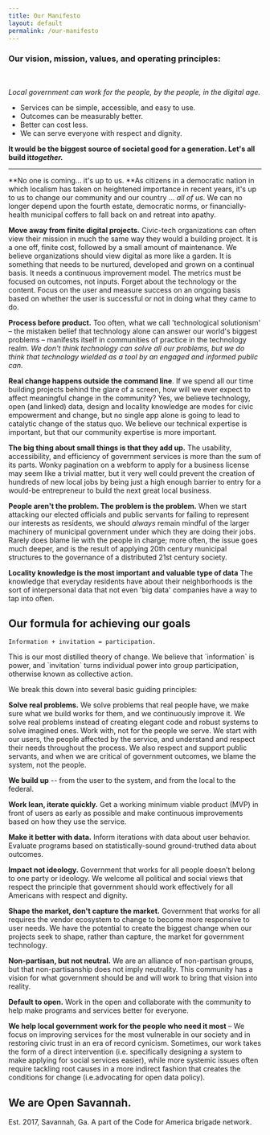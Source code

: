 ```yaml
---
title: Our Manifesto
layout: default
permalink: /our-manifesto
---
```


### Our vision, mission, values, and operating principles:

&nbsp;

*Local government can work for the people, by the people, in the digital age.*

* Services can be simple, accessible, and easy to use.
* Outcomes can be measurably better.
* Better can cost less.
* We can serve everyone with respect and dignity.

**It would be the biggest source of societal good for a generation. Let's all build it*****together.***

---

**No one is coming... it's up to us.&nbsp;**As citizens in a democratic nation in which localism has taken on heightened importance in recent years, it's up to us to change our community and our country ... *all of us*. We can no longer depend upon the fourth estate, democratic norms, or financially-health municipal coffers to fall back on and retreat into apathy.&nbsp;&nbsp;

**Move away from finite digital projects.** Civic-tech organizations can often view their mission in much the same way they would a building project. It is a one off, finite cost, followed by a small amount of maintenance. We believe organizations should view digital as more like a garden. It is something that needs to be nurtured, developed and grown on a continual basis. It needs a continuous improvement model. The metrics must be focused on outcomes, not inputs. Forget about the technology or the content. Focus on the user and measure success on an ongoing basis based on whether the user is successful or not in doing what they came to do.

**Process before product.**&nbsp;Too often, what we call 'technological solutionism' – the mistaken belief that technology alone can answer our world's biggest problems – manifests itself in communities of practice in the technology realm. *We don't think technology can solve all our problems, but we do think that technology wielded as a tool by an engaged and informed public can.*

**Real change happens outside the command line**. If we spend all our time building projects behind the glare of a screen, how will we ever expect to affect meaningful change in the community? Yes, we believe technology, open (and linked) data, design and locality knowledge are modes for civic empowerment and change, but no single app alone is going to lead to catalytic change of the status quo. We believe our technical expertise is important, but that our community expertise is more important.

**The big thing about small things is that they add up.** The usability, accessibility, and efficiency of government services is more than the sum of its parts. Wonky pagination on a webform to apply for a business license may seem like a trivial matter, but it very well could prevent the creation of hundreds of new local jobs by being just a high enough barrier to entry for a would-be entrepreneur to build the next great local business.

**People aren't the problem. The problem is the problem.** When we start attacking our elected officials and public servants for failing to represent our interests as residents, we should *always* remain mindful of the larger machinery of municipal government under which they are doing their jobs. Rarely does blame lie with the people in charge; more often, the issue goes much deeper, and is the result of applying 20th century municipal structures to the governance of a distributed 21st century society. 

**Locality knowledge is the most important and valuable type of data** The knowledge that everyday residents have about their neighborhoods is the sort of interpersonal data that not even 'big data' companies have a way to tap into often.

## Our formula for achieving our goals

`Information + invitation = participation. `

This is our most distilled theory of change. We believe that \`information\` is power, and \`invitation\` turns individual power into group participation, otherwise known as collective action.

We break this down into several basic guiding principles: 

**Solve real problems.** We solve problems that real people have, we make sure what we build works for them, and we continuously improve it. We solve real problems instead of creating elegant code and robust systems to solve imagined ones.
Work with, not for the people we serve. We start with our users, the people affected by the service, and understand and respect their needs throughout the process. We also respect and support public servants, and when we are critical of government outcomes, we blame the system, not the people.

**We build up** -- from the user to the system, and from the local to the federal.

**Work lean, iterate quickly.** Get a working minimum viable product (MVP) in front of users as early as possible and make continuous improvements based on how they use the service.

**Make it better with data.** Inform iterations with data about user behavior. Evaluate programs based on statistically-sound ground-truthed data about outcomes.

**Impact not ideology.** Government that works for all people doesn’t belong to one party or ideology. We welcome all political and social views that respect the principle that government should work effectively for all Americans with respect and dignity.

**Shape the market, don't capture the market.** Government that works for all requires the vendor ecosystem to change to become more responsive to user needs. We have the potential to create the biggest change when our projects seek to shape, rather than capture, the market for government technology.

**Non-partisan, but not neutral.** We are an alliance of non-partisan groups, but that non-partisanship does not imply neutrality. This community has a vision for what government should be and will work to bring that vision into reality.

**Default to open.** Work in the open and collaborate with the community to help make programs and services better for everyone.

**We help local government work for the people who need it most** – We focus on improving services for the most vulnerable in our society and in restoring civic trust in an era of record cynicism. Sometimes, our work takes the form of a direct intervention (i.e. specifically designing a system to make applying for social services easier), while more systemic issues often require tackling root causes in a more indirect fashion that creates the conditions for change (i.e.advocating for open data policy).

## We are Open Savannah.

Est. 2017, Savannah, Ga. A part of the Code for America brigade network.